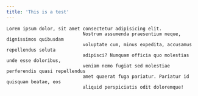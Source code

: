 ```yaml
---
title: 'This is a test'
---
```


    Lorem ipsum dolor, sit amet consectetur adipisicing elit.
    							Nostrum assumenda praesentium neque, dignissimos quibusdam
    							voluptate cum, minus expedita, accusamus repellendus soluta
    							adipisci? Numquam officia quo molestias unde esse doloribus,
    							veniam nemo fugiat sed molestiae perferendis quasi repellendus
    							amet quaerat fuga pariatur. Pariatur id quisquam beatae, eos
    							aliquid perspiciatis odit doloremque!